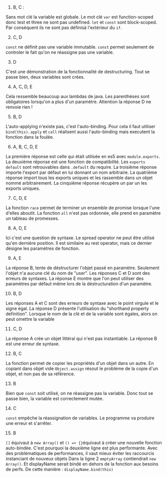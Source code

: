 1. B, C : 

Sans mot clé la variable est globale. 
Le mot clé `var` est function-scoped donc test et three ne sont pas undefined.
`let` et `const` sont block-scoped. Par conséquent ils ne sont pas définisà l'extérieur du `if`.

2. C, D

`const` ne définit pas une variable immutable. 
`const` permet seulement de controler le fait qu'on ne réassigne pas une variable.

3. D

C'est une démonstration de la fonctionnalité de destructuring.
Tout se passe bien, deux variables sont crées.

4. A, C, D, E

Cela ressemble beaucoup aux lambdas de java.
Les parenthèses sont obligatoires lorsqu'on a plus d'un paramètre.
Attention la réponse D ne renvoie rien !

5. B, D

L'auto-applying n'existe pas, c'est l'auto-binding.
Pour cela il faut utiliser `bind(this)`.
`apply` et `call` réalisent aussi l'auto-binding mais executent la fonction dans la foulée.

6. A, B, C, D, E

La première réponse est celle qui était utilisée en es5 avec `module.exports`.
La deuxième réponse est une fonction de compatibilité. Les `exports default` sont retrouvables dans `.default` du require.
La troisième réponse importe l'export par défaut en lui donnant un nom arbitraire.
La quatrième réponse import tous les exports uniques et les rassemble dans un objet nommé arbitrairement.
La cinquième réponse récupère un par un les exports uniques.

7. C, D, E

La fonction `race` permet de terminer un ensemble de promise lorsque l'une d'elles aboutit.
La fonction `all` n'est pas ordonnée, elle prend en paramètre un tableau de promesses.

8. A, D, E

Ici c'est une question de syntaxe. Le spread operator ne peut être utilisé qu'en dernière position.
Il est similaire au rest operator, mais ce dernier désigne les paramètres de fonction.

9. A, E

La réponse B, tente de déstructurer l'objet passé en paramètre. Seulement l'objet n'a aucune clé du nom de "user".
Les réponses C et D sont des erreurs de syntaxes.
La réponse E montre que l'on peut utiliser des paramètres par défaut même lors de la déstructuration d'un paramètre.

10. B, D

Les réponses A et C sont des erreurs de syntaxe avec le point virgule et le signe égal.
La réponse D présente l'utilisation du "shorthand property definition". Lorsque le nom de la clé et de la variable sont égales, alors on peut omettre la variable

11. C, D

La réponse A crée un objet littéral qui n'est pas instantiable.
La réponse B est une erreur de syntaxe.

12. B, C

La fonction permet de copier les propriétés d'un objet dans un autre. 
En copiant dans objet vide `Object.assign` résout le problème de la copie d'un objet, et non pas de sa référence.

13. B

Bien que `const` soit utilisé, on ne réassigne pas la variable.
Donc tout se passe bien, la variable est correctement mutée. 

14. C

`const` empêche la réassignation de variables. 
Le programme va produire une erreur et s'arrêter.

15. B

`[]` équivaut à `new Array()` et `() => {}`équivaut à créer une nouvelle fonction auto-bindée.
C'est pourquoi la deuxième ligne est plus performante.
Avec des problématiques de performances, il vaut mieux éviter les raccourcis instanciant de nouveux objets
Dans la ligne 2 `emptyArray` contiendrait `new Array()`.
Et displayName serait bindé en dehors de la fonction aux besoins de perfs. De cette manière : `displayName.bind(this)`
